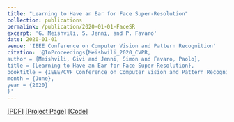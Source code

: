 ```yaml
---
title: "Learning to Have an Ear for Face Super-Resolution"
collection: publications
permalink: /publication/2020-01-01-FaceSR
excerpt: 'G. Meishvili, S. Jenni, and P. Favaro'
date: 2020-01-01
venue: 'IEEE Conference on Computer Vision and Pattern Recognition'
citation: '@InProceedings{Meishvili_2020_CVPR,
author = {Meishvili, Givi and Jenni, Simon and Favaro, Paolo},
title = {Learning to Have an Ear for Face Super-Resolution},
booktitle = {IEEE/CVF Conference on Computer Vision and Pattern Recognition (CVPR)},
month = {June},
year = {2020}
}'
---
```


 [[PDF]](http://openaccess.thecvf.com/content_CVPR_2020/papers/Meishvili_Learning_to_Have_an_Ear_for_Face_Super-Resolution_CVPR_2020_paper.pdf) [[Project Page]](https://gmeishvili.github.io/ear_for_face_super_resolution/index.html) [[Code]](https://github.com/gmeishvili/ear_for_face_super_resolution) 
